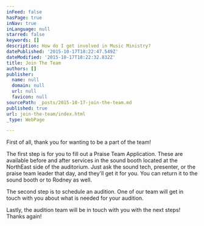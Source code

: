```yaml
---
inFeed: false
hasPage: true
inNav: true
inLanguage: null
starred: false
keywords: []
description: How do I get involved in Music Ministry?
datePublished: '2015-10-17T18:22:47.549Z'
dateModified: '2015-10-17T18:22:32.832Z'
title: Join The Team
authors: []
publisher:
  name: null
  domain: null
  url: null
  favicon: null
sourcePath: _posts/2015-10-17-join-the-team.md
published: true
url: join-the-team/index.html
_type: WebPage

---
```

First of all, thank you for wanting to be a part of the team! 

The first step is for you to fill out a Praise Team Application. These are available before and after services in the sound booth located at the NorthEast side of the auditorium. Just ask the sound tech, presenter, or the praise team leader that day, and they'll get it for you. You can return it to the sound booth or to Rodney as well. 

The second step is to schedule an audition. One of our team will get in touch with you about what is needed for your audition. 

Lastly, the audition team will be in touch with you with the next steps! Thanks again!